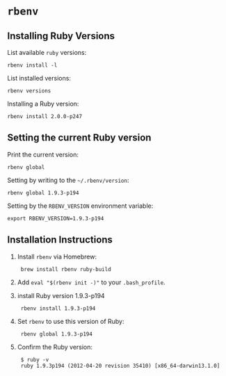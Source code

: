 # `rbenv`

## Installing Ruby Versions

List available `ruby` versions:

	rbenv install -l

List installed versions:

	rbenv versions

Installing a Ruby version:

	rbenv install 2.0.0-p247

## Setting the current Ruby version

Print the current version:

	rbenv global

Setting by writing to the `~/.rbenv/version`:

	rbenv global 1.9.3-p194

Setting by the `RBENV_VERSION` environment variable:

	export RBENV_VERSION=1.9.3-p194

## Installation Instructions

1. Install `rbenv` via Homebrew:

		brew install rbenv ruby-build

2. Add `eval "$(rbenv init -)"` to your `.bash_profile`.
3. install Ruby version 1.9.3-p194

		rbenv install 1.9.3-p194

4. Set `rbenv` to use this version of Ruby:

		rbenv global 1.9.3-p194

5. Confirm the Ruby version:

		$ ruby -v
		ruby 1.9.3p194 (2012-04-20 revision 35410) [x86_64-darwin13.1.0]